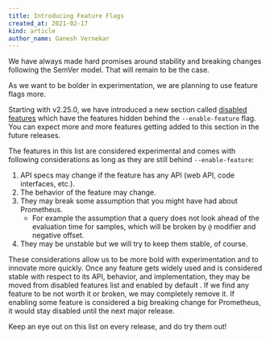```yaml
---
title: Introducing Feature Flags
created_at: 2021-02-17
kind: article
author_name: Ganesh Vernekar
---
```


We have always made hard promises around stability and breaking changes following the SemVer model. That will remain to be the case.

As we want to be bolder in experimentation, we are planning to use feature flags more.

Starting with v2.25.0, we have introduced a new section called [disabled features](https://prometheus.io/docs/prometheus/latest/disabled_features/) which have the features hidden behind the `--enable-feature` flag. You can expect more and more features getting added to this section in the future releases.

The features in this list are considered experimental and comes with following considerations as long as they are still behind `--enable-feature`:

1. API specs may change if the feature has any API (web API, code interfaces, etc.).
2. The behavior of the feature may change.
3. They may break some assumption that you might have had about Prometheus.
    * For example the assumption that a query does not look ahead of the evaluation time for samples, which will be broken by `@` modifier and negative offset.
4. They may be unstable but we will try to keep them stable, of course.

These considerations allow us to be more bold with experimentation and to innovate more quickly. Once any feature gets widely used and is considered stable with respect to its API, behavior, and implementation, they may be moved from disabled features list and enabled by default . If we find any feature to be not worth it or broken, we may completely remove it. If enabling some feature is considered a big breaking change for Prometheus, it would stay disabled until the next major release.

Keep an eye out on this list on every release, and do try them out!